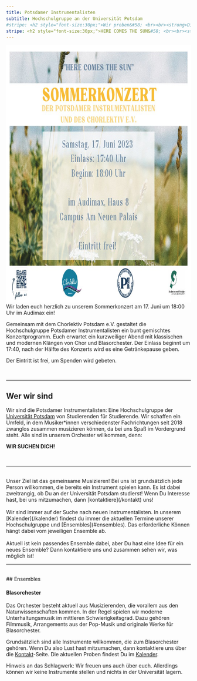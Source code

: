 ```yaml
---
title: Potsdamer Instrumentalisten
subtitle: Hochschulgruppe an der Universität Potsdam
#stripe: <h2 style="font-size:30px;">Wir proben&#58; <br><br><strong>Dienstags um 19 Uhr</strong><br><strong>Hörsaal 10, Haus 1 am Campus Griebnitzsee</strong><br><br>Kontaktiert uns gerne, wenn ihr vorbeischauen wollt!</h2> 
stripe: <h2 style="font-size:30px;">HERE COMES THE SUN&#58; <br><br><strong>Samstag, der 17. Juni 2023</strong><br><strong>Audimax, Haus 8 Campus Am Neuen Palais</strong><br><br>Sommerkonzert der Potsdamer Instrumentalisten und des Chorlektiv Potsdam e.V.</h2> 
---
```

<img src="images/Sommerkonzert2023.jpg" alt="Sommerkonzert" width="800" height="700" class="center">
Wir laden euch herzlich zu unserem Sommerkonzert am 17. Juni um 18:00 Uhr im Audimax ein!

Gemeinsam mit dem Chorlektiv Potsdam e.V. gestaltet die Hochschulgruppe Potsdamer Instrumentalisten ein bunt gemischtes Konzertprogramm. Euch erwartet ein kurzweiliger Abend mit klassischen und modernen Klängen von Chor und Blasorchester. Der Einlass beginnt um 17:40, nach der Hälfte des Konzerts wird es eine Getränkepause geben.

Der Eintritt ist frei, um Spenden wird gebeten.

<br>

--- 

## Wer wir sind

Wir sind die Potsdamer Instrumentalisten: 
Eine Hochschulgruppe der [Universität Potsdam](https://www.uni-potsdam.de/de/organisation/weitere-einrichtungen/eingetragene-vereinigungen.html) von Studierenden für Studierende. 
Wir schaffen ein Umfeld, in dem Musiker*innen verschiedenster Fachrichtungen seit 2018
zwanglos zusammen musizieren können, da bei uns Spaß im Vordergrund steht.
Alle sind in unserem Orchester willkommen, denn:

**WIR SUCHEN DICH!**

<br>

---

<br>
Unser Ziel ist das gemeinsame Musizieren!
Bei uns ist grundsätzlich jede Person willkommen, die bereits ein Instrument spielen kann.
Es ist dabei zweitrangig, ob Du an der Universität Potsdam studierst!
Wenn Du Interesse hast, bei uns mitzumachen, dann [kontaktiere](/kontakt) uns!<br><br>
Wir sind immer auf der Suche nach neuen Instrumentalisten.
In unserem [Kalender](/kalender) findest du immer die aktuellen Termine unserer Hochschulgruppe und [Ensembles](#ensembles).
Das erforderliche Können hängt dabei vom jeweiligen Ensemble ab.<br><br>
Aktuell ist kein passendes Ensemble dabei, aber Du hast eine Idee für ein neues Ensemble?
Dann kontaktiere uns und zusammen sehen wir, was möglich ist!

<br>

---

<br>
## Ensembles

#### Blasorchester

Das Orchester besteht aktuell aus Musizierenden, die vorallem aus den Naturwissenschaften kommen.
In der Regel spielen wir moderne Unterhaltungsmusik im mittleren Schwierigkeitsgrad.
Dazu gehören Filmmusik, Arrangements aus der Pop-Musik und originale Werke für Blasorchester.

Grundsätzlich sind alle Instrumente willkommen, die zum Blasorchester gehören.<!-- 
Besonders freuen wir uns über Unterstützung in der tiefen Fraktion, das heißt Tuben und Euphonien -->
Wenn Du also Lust hast mitzumachen, dann kontaktiere uns über die [Kontakt](/kontakt)-Seite.
Die aktuellen Proben findest Du im [Kalender](/kalender). 

Hinweis an das Schlagwerk: Wir freuen uns auch über euch.
Allerdings können wir keine Instrumente stellen und nichts in der Universität lagern.

